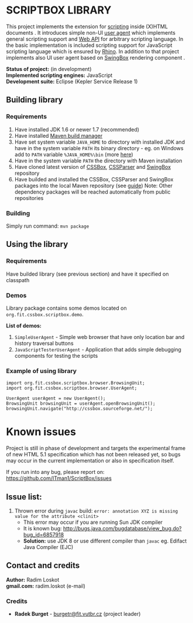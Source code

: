 SCRIPTBOX LIBRARY
======

This project implements the extension for [scripting](http://www.w3.org/html/wg/drafts/html/CR/scripting-1.html) inside (X)HTML documents . 
It introduces simple non-UI [user agent](http://www.w3.org/html/wg/drafts/html/CR/browsers.html) which implements general scripting 
support and [Web API](http://www.w3.org/html/wg/drafts/html/CR/webappapis.html) for arbitrary scripting language. In the basic implementation is 
included scripting support for JavaScript scripting language which is ensured 
by [Rhino](https://developer.mozilla.org/en-US/docs/Rhino). In addition to that project implements also UI user agent based 
on [SwingBox](https://github.com/radkovo/SwingBox) rendering component .


**Status of project:** (in development)  
**Implemented scripting engines:** JavaScript  
**Development suite:** Eclipse (Kepler Service Release 1)

## Building library

### Requirements

1. Have installed JDK 1.6 or newer 1.7 (recommended)
2. Have installed [Maven build manager](http://maven.apache.org/download.cgi#Installation_Instructions)
3. Have set system variable `JAVA_HOME` to directory with installed JDK and have
  in the system variable `PATH` its binary directory - eg. on Windows add to `PATH` variable `%JAVA_HOME%\bin` (more [here](http://maven.apache.org/download.cgi))
4. Have in the system variable `PATH` the directory with Maven installation
5. Have cloned latest version of [CSSBox](https://github.com/radkovo/CSSBox), [CSSParser](https://github.com/radkovo/jStyleParser) and [SwingBox](https://github.com/radkovo/SwingBox) repository
6. Have builded and installed the CSSBox, CSSParser and SwingBox packages 
  into the local Maven repository (see [guide](http://maven.apache.org/guides/mini/guide-3rd-party-jars-local.html))
  Note: Other dependency packages will be reached automatically from public repositories

### Building

Simply run command: `mvn package`


## Using the library

### Requirements

Have builded library (see previous section) and have it specified on classpath

### Demos
  
Library package contains some demos located on `org.fit.cssbox.scriptbox.demo`.
  
**List of demos:**
  
1. `SimpleUserAgent` - Simple web browser that have only location bar and history traversal buttons
2. `JavaScriptTesterUserAgent` - Application that adds simple debugging components for testing the scripts

### Example of using library

    import org.fit.cssbox.scriptbox.browser.BrowsingUnit;
    import org.fit.cssbox.scriptbox.browser.UserAgent;
    
    UserAgent userAgent = new UserAgent();
    BrowsingUnit browsingUnit = userAgent.openBrowsingUnit();
    browsingUnit.navigate("http://cssbox.sourceforge.net/");


# Known issues

Project is still in phase of development and targets the experimental frame
of new HTML 5.1 specification which has not been released yet, so bugs may 
occur in the current implementation or also in specification itself.

If you run into any bug, please report on:  
   https://github.com/ITman1/ScriptBox/issues

## Issue list:

1. Thrown error during `javac` build: `error: annotation XYZ is missing value for the attribute <clinit>`  
      - This error may occur if you are running Sun JDK compiler  
      - It is known bug: 
          http://bugs.java.com/bugdatabase/view_bug.do?bug_id=6857918
      - **Solution:** use JDK 8 or use different compiler than `javac` eg. Edifact Java Compiler (EJC)

## Contact and credits
                             
**Author:**    Radim Loskot  
**gmail.com:** radim.loskot (e-mail)

### Credits

- **Radek Burget** - <burgetr@fit.vutbr.cz> (project leader)
